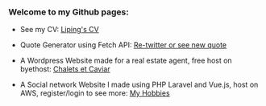 ### Welcome to my Github pages:

- See my CV:
[Liping's CV](https://lime5005.github.io/MySite/)

- Quote Generator using Fetch API:
[Re-twitter or see new quote](https://lime5005.github.io/quoteGenerator/)

- A Wordpress Website made for a real estate agent, free host on byethost:
[Chalets et Caviar](http://chaletsetcaviar.byethost17.com/)


- A Social network Website I made using PHP Laravel and Vue.js, host on AWS, register/login to see more:
[My Hobbies](http://ec2-15-236-211-19.eu-west-3.compute.amazonaws.com/)

